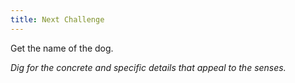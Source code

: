 ```yaml
---
title: Next Challenge
---
```


Get the name of the dog.

​_Dig for the concrete and specific details that appeal to the senses._
